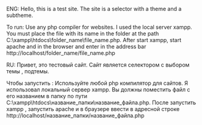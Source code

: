ENG:
Hello, this is a test site.
The site is a selector with a theme and a subtheme.

To run:
Use any php compiler for websites.
I used the local server xampp.
You must place the file with its name in the folder at the path C:\xampp\htdocs\folder_name\file_name.php.
After start xampp, start apache and in the browser and enter in the address bar http://localhost/folder_name/file_name.php

RU:
Привет, это тестовый сайт.
Сайт является селектором с выбором темы , подтемы.

Чтобы запустить :
Используйте любой php компилятор для сайтов.
Я использовал локальный сервер xampp.
Вы должны поместить файл с его названием в папку по пути C:\xampp\htdocs\название_папки\название_файла.php.
После запустить  xampp , запустить apache и в браузере ввести в адресной строке http://localhost/название_папки/название_файла.php
